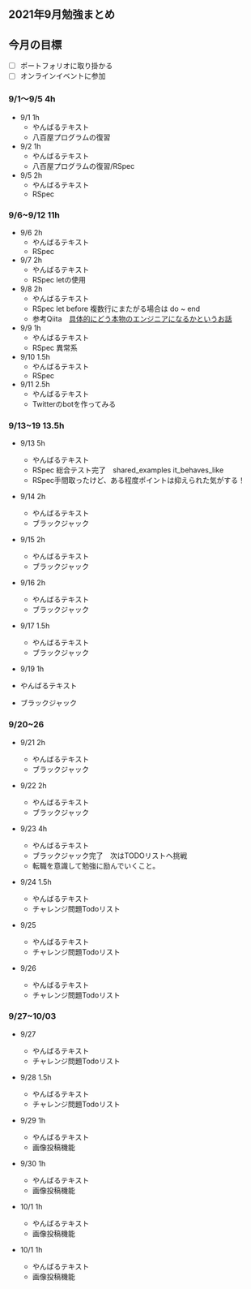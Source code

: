## 2021年9月勉強まとめ

## 今月の目標

- [ ] ポートフォリオに取り掛かる
- [ ] オンラインイベントに参加

### 9/1〜9/5 4h

- 9/1 1h
  - やんばるテキスト
  - 八百屋プログラムの復習
- 9/2 1h
  - やんばるテキスト
  - 八百屋プログラムの復習/RSpec
- 9/5 2h
  - やんばるテキスト
  - RSpec

### 9/6~9/12 11h

- 9/6 2h
  - やんばるテキスト
  - RSpec
- 9/7 2h
  - やんばるテキスト
  - RSpec letの使用
- 9/8 2h
  - やんばるテキスト
  - RSpec let before 複数行にまたがる場合は do ~ end
  - 参考Qiita　[具体的にどう本物のエンジニアになるかというお話](https://qiita.com/mackeee-orange/items/afbed5ec3816d4af2e58)
- 9/9 1h
  - やんばるテキスト
  - RSpec 異常系
- 9/10 1.5h
  - やんばるテキスト
  - RSpec
- 9/11 2.5h
  - やんばるテキスト
  - Twitterのbotを作ってみる

### 9/13~19 13.5h

- 9/13 5h
  - やんばるテキスト
  - RSpec 総合テスト完了　shared_examples it_behaves_like
  - RSpec手間取ったけど、ある程度ポイントは抑えられた気がする！

- 9/14 2h
  - やんばるテキスト
  - ブラックジャック

- 9/15 2h
  - やんばるテキスト
  - ブラックジャック

- 9/16 2h
  - やんばるテキスト
  - ブラックジャック

- 9/17 1.5h
  - やんばるテキスト
  - ブラックジャック

- 9/19 1h
- やんばるテキスト
- ブラックジャック

### 9/20~26

- 9/21 2h
  - やんばるテキスト
  - ブラックジャック

- 9/22 2h
  - やんばるテキスト
  - ブラックジャック

- 9/23 4h
  - やんばるテキスト
  - ブラックジャック完了　次はTODOリストへ挑戦
  - 転職を意識して勉強に励んでいくこと。

- 9/24 1.5h
  - やんばるテキスト
  - チャレンジ問題Todoリスト

- 9/25
  - やんばるテキスト
  - チャレンジ問題Todoリスト

- 9/26
  - やんばるテキスト
  - チャレンジ問題Todoリスト

### 9/27~10/03

- 9/27
  - やんばるテキスト
  - チャレンジ問題Todoリスト

- 9/28 1.5h
  - やんばるテキスト
  - チャレンジ問題Todoリスト

- 9/29 1h
  - やんばるテキスト
  - 画像投稿機能

- 9/30 1h
  - やんばるテキスト
  - 画像投稿機能

- 10/1 1h
  - やんばるテキスト
  - 画像投稿機能

- 10/1 1h
  - やんばるテキスト
  - 画像投稿機能
